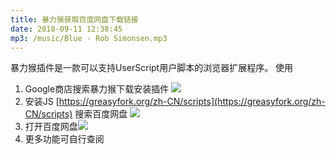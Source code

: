 ```yaml
---
title: 暴力猴获取百度网盘下载链接
date: 2018-09-11 12:38:45
mp3: /music/Blue - Rob Simonsen.mp3
---
```

暴力猴插件是一款可以支持UserScript用户脚本的浏览器扩展程序。
使用
1. Google商店搜索暴力猴下载安装插件
![](https://i.imgur.com/8AqPwXx.png)
2. 安装JS [https://greasyfork.org/zh-CN/scripts](https://greasyfork.org/zh-CN/scripts) 搜索百度网盘
![](https://i.imgur.com/wluPDH2.jpg)
3. 打开百度网盘![](https://i.imgur.com/vRTDahr.jpg)
4. 更多功能可自行查阅
